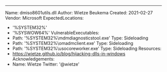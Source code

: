 ---
Name: dmiso8601utils.dll
Author: Wietze Beukema
Created: 2021-02-27
Vendor: Microsoft
ExpectedLocations:
- '%SYSTEM32%'
- '%SYSWOW64%'
VulnerableExecutables:
- Path: '%SYSTEM32%\mdmdiagnosticstool.exe'
  Type: Sideloading
- Path: '%SYSTEM32%\omadmclient.exe'
  Type: Sideloading
- Path: '%SYSTEM32%\usocoreworker.exe'
  Type: Sideloading
Resources:
- https://wietze.github.io/blog/hijacking-dlls-in-windows
Acknowledgements:
- Name: Wietze
  Twitter: '@wietze'
